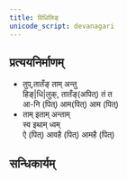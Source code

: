 ```yaml
---
title: विधिलिङ्
unicode_script: devanagari
---
```


<div class="js_include" url="../angAni/dhAtuvivekaH.md"  newLevelForH1="1" includeTitle="true"> </div>

<div class="js_include" url="../angAni/vivaxA-kalanam.md"  newLevelForH1="1" includeTitle="true"> </div>

## प्रत्ययनिर्माणम्
- तुप्,तातँङ् ताम् अन्तु  
हिङ्|धि|लुक्, तातँङ्(अपित्) तं त  
आ-नि (पित्) आम(पित्) आम (पित्)
- ताम् इताम् अन्ताम्‌  
स्व इथाम्‌ ध्वम्‌  
ऐ (पित्) आवहै (पित्) आमहै (पित्)

<div class="js_include" url="../angAni/sArvadhAtuka-saMjJNA.md"  newLevelForH1="1" includeTitle="true"> </div>

<div class="js_include" url="../angAni/sArvadhAtuka-kAryANi.md"  newLevelForH1="1" includeTitle="true"> </div>

## सन्धिकार्यम्

